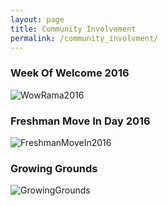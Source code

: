 ```yaml
---
layout: page
title: Community Involvement
permalink: /community_involvment/
---
```


### Week Of Welcome 2016
![WowRama2016](https://jonscott20.github.io/Files/Images/WowRama2016.jpg)

### Freshman Move In Day 2016
![FreshmanMoveIn2016](https://jonscott20.github.io/Files/Images/FreshmanMoveIn2016.jpg)

### Growing Grounds
![GrowingGrounds](https://jonscott20.github.io/Files/Images/GrowingGrounds.jpg)




